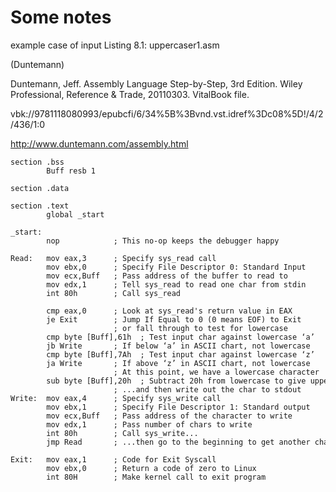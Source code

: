 # Some notes

example case of input Listing 8.1: uppercaser1.asm 


 (Duntemann)

Duntemann, Jeff. Assembly Language Step-by-Step,  3rd Edition. Wiley Professional, Reference & Trade, 20110303.  VitalBook file.

vbk://9781118080993/epubcfi/6/34%5B%3Bvnd.vst.idref%3Dc08%5D!/4/2/436/1:0

http://www.duntemann.com/assembly.html


```
section .bss
        Buff resb 1
 
section .data
 
section .text
        global _start
 
_start:
        nop            ; This no-op keeps the debugger happy
 
Read:   mov eax,3      ; Specify sys_read call
        mov ebx,0      ; Specify File Descriptor 0: Standard Input
        mov ecx,Buff   ; Pass address of the buffer to read to
        mov edx,1      ; Tell sys_read to read one char from stdin
        int 80h        ; Call sys_read
 
        cmp eax,0      ; Look at sys_read's return value in EAX
        je Exit        ; Jump If Equal to 0 (0 means EOF) to Exit
                       ; or fall through to test for lowercase
        cmp byte [Buff],61h  ; Test input char against lowercase ‘a’
        jb Write       ; If below ‘a’ in ASCII chart, not lowercase
        cmp byte [Buff],7Ah  ; Test input char against lowercase ‘z’
        ja Write       ; If above ‘z’ in ASCII chart, not lowercase
                       ; At this point, we have a lowercase character
        sub byte [Buff],20h  ; Subtract 20h from lowercase to give uppercase...
                       ; ...and then write out the char to stdout
Write:  mov eax,4      ; Specify sys_write call
        mov ebx,1      ; Specify File Descriptor 1: Standard output
        mov ecx,Buff   ; Pass address of the character to write
        mov edx,1      ; Pass number of chars to write
        int 80h        ; Call sys_write...
        jmp Read       ; ...then go to the beginning to get another character
 
Exit:   mov eax,1      ; Code for Exit Syscall
        mov ebx,0      ; Return a code of zero to Linux
        int 80H        ; Make kernel call to exit program

```